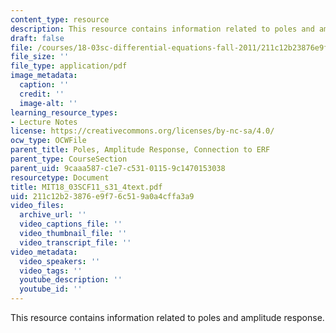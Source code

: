 ```yaml
---
content_type: resource
description: This resource contains information related to poles and amplitude response.
draft: false
file: /courses/18-03sc-differential-equations-fall-2011/211c12b23876e9f76c519a0a4cffa3a9_MIT18_03SCF11_s31_4text.pdf
file_size: ''
file_type: application/pdf
image_metadata:
  caption: ''
  credit: ''
  image-alt: ''
learning_resource_types:
- Lecture Notes
license: https://creativecommons.org/licenses/by-nc-sa/4.0/
ocw_type: OCWFile
parent_title: Poles, Amplitude Response, Connection to ERF
parent_type: CourseSection
parent_uid: 9caaa587-c1e7-c531-0115-9c1470153038
resourcetype: Document
title: MIT18_03SCF11_s31_4text.pdf
uid: 211c12b2-3876-e9f7-6c51-9a0a4cffa3a9
video_files:
  archive_url: ''
  video_captions_file: ''
  video_thumbnail_file: ''
  video_transcript_file: ''
video_metadata:
  video_speakers: ''
  video_tags: ''
  youtube_description: ''
  youtube_id: ''
---
```

This resource contains information related to poles and amplitude response.
